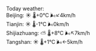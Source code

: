 Today weather:  
Beijing: ☀️   🌡️+0°C 🌬️↙4km/h  
Tianjin: ☀️   🌡️-1°C 🌬️0km/h  
Shijiazhuang: ⛅️  🌡️+8°C 🌬️↖7km/h  
Tangshan: ☀️   🌡️+1°C 🌬️←5km/h  
